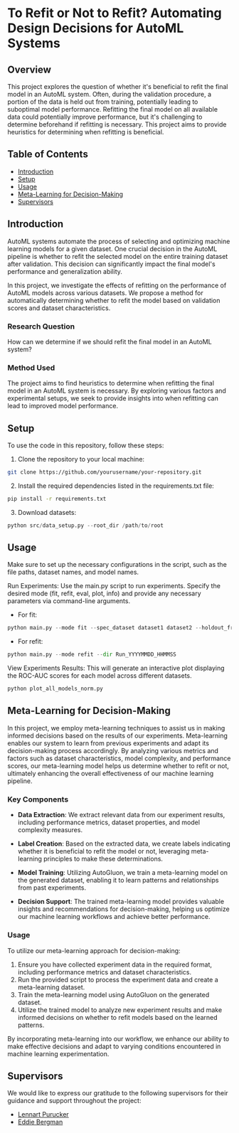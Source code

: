 # To Refit or Not to Refit? Automating Design Decisions for AutoML Systems 

## Overview
This project explores the question of whether it's beneficial to refit the final model in an AutoML system. Often, during the validation procedure, a portion of the data is held out from training, potentially leading to suboptimal model performance. Refitting the final model on all available data could potentially improve performance, but it's challenging to determine beforehand if refitting is necessary. This project aims to provide heuristics for determining when refitting is beneficial.

## Table of Contents

- [Introduction](#introduction)
- [Setup](#setup)
- [Usage](#usage)
- [Meta-Learning for Decision-Making](#meta-learning-for-decision-making)
- [Supervisors](#supervisors)

## Introduction

AutoML systems automate the process of selecting and optimizing machine learning models for a given dataset. One crucial decision in the AutoML pipeline is whether to refit the selected model on the entire training dataset after validation. This decision can significantly impact the final model's performance and generalization ability.

In this project, we investigate the effects of refitting on the performance of AutoML models across various datasets. We propose a method for automatically determining whether to refit the model based on validation scores and dataset characteristics.

### Research Question

How can we determine if we should refit the final model in an AutoML system?

### Method Used

The project aims to find heuristics to determine when refitting the final model in an AutoML system is necessary. By exploring various factors and experimental setups, we seek to provide insights into when refitting can lead to improved model performance.


## Setup

To use the code in this repository, follow these steps:

1. Clone the repository to your local machine:

```bash
git clone https://github.com/yourusername/your-repository.git
```

2. Install the required dependencies listed in the requirements.txt file:
```bash
pip install -r requirements.txt
```

3. Download datasets:
```python
python src/data_setup.py --root_dir /path/to/root
```

## Usage

Make sure to set up the necessary configurations in the script, such as the file paths, dataset names, and model names.

Run Experiments: Use the main.py script to run experiments. Specify the desired mode (fit, refit, eval, plot, info) and provide any necessary parameters via command-line arguments.

- For fit:
```python
python main.py --mode fit --spec_dataset dataset1 dataset2 --holdout_frac 0.2 --val_split 0.1
```

- For refit:
```python
python main.py --mode refit --dir Run_YYYYMMDD_HHMMSS
```

View Experiments Results:
This will generate an interactive plot displaying the ROC-AUC scores for each model across different datasets.
```python
python plot_all_models_norm.py
```

## Meta-Learning for Decision-Making

In this project, we employ meta-learning techniques to assist us in making informed decisions based on the results of our experiments. Meta-learning enables our system to learn from previous experiments and adapt its decision-making process accordingly. By analyzing various metrics and factors such as dataset characteristics, model complexity, and performance scores, our meta-learning model helps us determine whether to refit or not, ultimately enhancing the overall effectiveness of our machine learning pipeline.

### Key Components

- **Data Extraction**: We extract relevant data from our experiment results, including performance metrics, dataset properties, and model complexity measures.
  
- **Label Creation**: Based on the extracted data, we create labels indicating whether it is beneficial to refit the model or not, leveraging meta-learning principles to make these determinations.
  
- **Model Training**: Utilizing AutoGluon, we train a meta-learning model on the generated dataset, enabling it to learn patterns and relationships from past experiments.

- **Decision Support**: The trained meta-learning model provides valuable insights and recommendations for decision-making, helping us optimize our machine learning workflows and achieve better performance.

### Usage

To utilize our meta-learning approach for decision-making:

1. Ensure you have collected experiment data in the required format, including performance metrics and dataset characteristics.
2. Run the provided script to process the experiment data and create a meta-learning dataset.
3. Train the meta-learning model using AutoGluon on the generated dataset.
4. Utilize the trained model to analyze new experiment results and make informed decisions on whether to refit models based on the learned patterns.

By incorporating meta-learning into our workflow, we enhance our ability to make effective decisions and adapt to varying conditions encountered in machine learning experimentation.

## Supervisors

We would like to express our gratitude to the following supervisors for their guidance and support throughout the project:

- [Lennart Purucker](https://ml.informatik.uni-freiburg.de/profile/purucker/)
- [Eddie Bergman](https://ml.informatik.uni-freiburg.de/profile/bergman/)